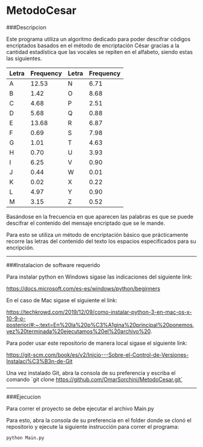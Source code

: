 # MetodoCesar

###Descripcion

Este programa utiliza un algoritmo dedicado para poder descifrar códigos encriptados basados en el método de encriptación César gracias a la cantidad estadística que las vocales se repiten en el alfabeto, siendo estas las siguientes.

| Letra | Frequency         | Letra | Frequency         |
|-------|-------------------|-------|-------------------|
| A     | 12.53             | N     | 6.71              |
| B     | 1.42              | O     | 8.68              |
| C     | 4.68              | P     | 2.51              |
| D     | 5.68              | Q     | 0.88              |
| E     | 13.68             | R     | 6.87              |
| F     | 0.69              | S     | 7.98              |
| G     | 1.01              | T     | 4.63              |
| H     | 0.70              | U     | 3.93              |
| I     | 6.25              | V     | 0.90              |
| J     | 0.44              | W     | 0.01              |
| K     | 0.02              | X     | 0.22              |
| L     | 4.97              | Y     | 0.90              |
| M     | 3.15              | Z     | 0.52              |

Basándose en la frecuencia en que aparecen las palabras es que se puede descifrar el contenido del mensaje encriptado que se le mande.

Para esto se utiliza un método de encriptación básico que prácticamente recorre las letras del contenido del texto los espacios especificados para su encripción.

-----------------------------

###Instalacion de software requerido

Para instalar python en Windows sigase las indicaciones del siguiente link:

https://docs.microsoft.com/es-es/windows/python/beginners

En el caso de Mac sigase el siguiente el link:

https://techkrowd.com/2019/12/09/como-instalar-python-3-en-mac-os-x-10-9-o-posterior/#:~:text=En%20la%20p%C3%A1gina%20principal%20ponemos,vez%20terminada%20ejecutamos%20el%20archivo%20.

Para poder usar este repositorio de manera local sigase el siguiente link:

https://git-scm.com/book/es/v2/Inicio---Sobre-el-Control-de-Versiones-Instalaci%C3%B3n-de-Git

Una vez instalado Git, abra la consola de su preferencia y escriba el comando ´git clone https://github.com/OmarSorchini/MetodoCesar.git´

---------------------------------------

###Ejecucion

Para correr el proyecto se debe ejecutar el archivo Main.py

Para esto, abra la consola de su preferencia en el folder donde se clonó el repositorio y ejecute la siguiente instrucción para correr el programa:

`python Main.py`


